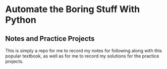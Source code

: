 # Automate the Boring Stuff With Python
## Notes and Practice Projects
This is simply a repo for me to record my notes for following along with this popular textbook, as well as for me to record my solutions for the practice projects.
